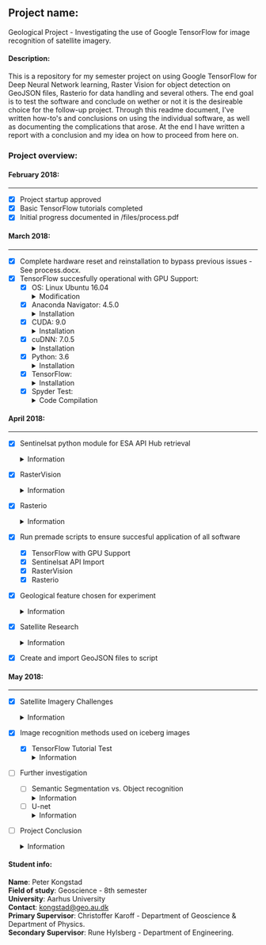 ## Project name: ##
Geological Project - Investigating the use of Google TensorFlow for image recognition of satellite imagery.

#### Description: ####
This is a repository for my semester project on using Google TensorFlow for Deep Neural Network learning, Raster Vision for object detection on GeoJSON files, Rasterio for data handling and several others. The end goal is to test the software and conclude on wether or not it is the desireable choice for the follow-up project. Through this readme document, I've written how-to's and conclusions on using the individual software, as well as documenting the complications that arose. At the end I have written a report with a conclusion and my idea on how to proceed from here on.

### Project overview: ###

#### February 2018: ####
--------------------------------------------------------------
- [x] Project startup approved
- [x] Basic TensorFlow tutorials completed
- [x] Initial progress documented in /files/process.pdf

#### March 2018: ####
--------------------------------------------------------------
- [x] Complete hardware reset and reinstallation to bypass previous issues - See process.docx.
- [x] TensorFlow succesfully operational with GPU Support:
  - [x] OS: Linux Ubuntu 16.04
         <details>
         <summary>Modification</summary>
         <p>A slight modification in the Software & Updates panel is required. In the sub-menu <b>Additional drivers</b>, I had to disable the Ubuntu Nouveau display driver and instead opt for the program to the setting: <b>Using Nvidia binary - driver</b>. This makes sure that there is no driver conflict.</p>
         </details>
  - [x] Anaconda Navigator: 4.5.0
         <details>
         <summary>Installation</summary>
        <p>Anaconda Navigator was downloaded from <a href="https://www.anaconda.com/download/#linux">their website</a> and    thereafter updated to version 4.5.0 by using the navigator automatic updating platform.</p>
        </details>
  - [x] CUDA: 9.0
         <details>
        <summary>Installation</summary>
        <p>I've proceeded to the CUDA 9.0 website to download this specific version, as it should work better with this setup. I've downloaded CUDA 9.0 from <a href="https://developer.nvidia.com/cuda-90-download-archive?target_os=Linux&target_arch=x86_64&target_distro=Ubuntu&target_version=1604&target_type=deblocal">here</a>. I've chosen the Linux version, with x86_64, for Ubuntu 16.04 and the installer as a deb(local) type. Then I've launched the following terminal commands for download and correct installation<br> 
         <b>
         1. Set the directory to the folder with the downloaded CUDA file.<br>
         2. sudo dpkg -i cuda-repo-ubuntu1604-9-0-local_9.0.176-1_amd64.deb<br> 
         3. sudo apt-key add /var/cuda-repo-9-0-local/7fa2af80.pub<br> 
         4. sudo apt-get update<br> 
         5. sudo apt-get install cuda</b><br>
         I then proceed to the <a href="http://docs.nvidia.com/cuda/cuda-installation-guide-linux/index.html">CUDA installation documentation</a>, which states at point 7.1, that some actions must be taken after the installation before the CUDA Toolkit and Driver can be used.<br> The PATH variable needs to include /usr/local/cuda-9.1/bin, so to add this path to the PATH variable, the following command needs to be entered in the terminal window:<br>
         <b> export PATH=/usr/local/cuda-9.1/bin${PATH:+:${PATH}}</b> In addition, when using the runfile installation method, the LD_LIBRARY_PATH variable needs to contain /usr/local/cuda-9.1/lib64 on a 64-bit system.To change the environment variables for 64-bit operating systems, enter the following in a terminal window:<br>
         <b> export LD_LIBRARY_PATH=/usr/local/cuda-9.1/lib64\
           ${LD_LIBRARY_PATH:+:${LD_LIBRARY_PATH}}</b>
         </p>
         </details>
  - [x] cuDNN: 7.0.5
         <details>
         <summary>Installation</summary>
         <p>In order to download cuDNN, a Nvidia developer membership is required. This can freely be obtained by simply registrating on their website. I've done so and proceed to download the file at this <a href="https://developer.nvidia.com/rdp/cudnn-download">website</a>. The file I've used for this is the one labelled <a href="https://developer.nvidia.com/compute/machine-learning/cudnn/secure/v7.0.5/prod/9.0_20171129/Ubuntu16_04-x64/libcudnn7_7.0.5.15-1+cuda9.0_amd64">cuDNN v7.0.5 Runtime Library for Ubuntu16.04 (Deb)</a>. Once this file is downloaded. I double click it to initiate the software installer.</p>
         </details>
  - [x] Python: 3.6
        <details>
        <summary>Installation</summary>
        <p>I have installed python3.6 through Anaconda Navigator by creating a new  python environment in the Anaconda directory, to install TensorFlow into - which I named tensorflow. This was done by the using the command <b>"conda create -n tensorflow pip python=3.6" </b>. I then activate the newly created environment by typing <b>source activate tensorflow</b>. I then launch the Anaconda Navigator and install the Spyder editor in the tensorflow environment. With Anaconda now all set up, Tensorflow can be installed </p>
         </details>
  - [x] TensorFlow:
          <details>
         <summary>Installation</summary>
         <p>Now in order to install Tensorflow, I use the following terminal command to install the GPU supported version <b>pip install --ignore-installed --upgrade https: //storage.googleapis.c om/tensorflow/linux/gpu/tensorflow_gpu-1.6.0-cp36-cp36m-linux_x86_64.whl</b> Note that this is the correct TensorFlow for python 3.6, by its denomination cp36.</p>
         </details>
  - [x] Spyder Test:
          <details>
         <summary>Code Compilation</summary>
         <p>In order to test whether TensorFlow is sucessfully working, I now compile a short "Hello, TensorFlow" test as given <a href="https://www.tensorflow.org/install/install_linux#run_a_short_tensorflow_program">here</a>.<br>
            The code looks like this:<br>
            <i>#Python<br>
            import tensorflow as tf<br>
            hello = tf.constant('Hello, TensorFlow!')<br>
            sess = tf.Session()<br>
            print(sess.run(hello))<br>
            Which succesfully prints<br>
              'Hello, TensorFlow!'</i>
          </p>
         </details>
         
#### April 2018: ####
--------------------------------------------------------------
- [x] Sentinelsat python module for ESA API Hub retrieval
         <details>
         <summary>Information</summary>
         <p> This module enables an easy way of importing one or multiple images from ESA, based on a GeoJSON file. Essentially using https://geojson.io, one marks a polygon of the desired region. Then save it as a geoJSON file, which sentinelsat module in python can import and recognize. Details on Sentinelsat module can be found at: http://sentinelsat.readthedocs.io/en/stable/api.html
          </p>
         </details>
- [x] RasterVision
         <details>
         <summary>Information</summary>
         <p> This module is found at https://github.com/azavea/raster-vision. It is currently under development and expected to be released in Summer 2018. The goal is to train and run deep learning models of satellite imagery and being able to make object detection viable through the TensorFlow Object Detection API. The reason for using this deep learning library is, that this one can handle GeoTIFF files and annotations/predictions are represented in geospatial coordinates, using the previously mentioned GeoJSON files. Installation of this module has to be done manually and there are several dependencies and documents to be downloaded manually through their github site here: https://github.com/azavea/raster-vision/tree/develop/src/tf/object_detection. Required libraries besides TensorFlow and Jupyter notebook are, Protobuf 2.6
Pillow 1.0, lxml, tf Slim (which is included in the "tensorflow/models" checkout) and Matplotlib. The process is inadequately described and requires tinkering around and downloading their entire library. Later note: The PIL install doesn't work right unless activating the correct environment in the terminal and then proceeding to install image by pip install image. See the folder Files/jupyter-notebooks/ for a jupyter file of the object detection tutorial output. I've not authored this notebook, it's provided on the RasterVision github page. However, I did succesfully run it on my machine, indicating the install and object detection works as expected. 
          </p>
         </details>
- [x] Rasterio
         <details>
         <summary>Information</summary>
        Rasterio is a tool for importing large Geo imbedded satellite images and can be installed by following this link -https://rasterio.readthedocs.io/en/latest/installation.html. <p> 
  The module essentially allows for manipulation of the images. The RasterVision module is expecting to be able to provide this feature as well. But for the sake of exhausting all possibilities, I've tested this module on images imported through the Sentinelsat plugin. See the file rasterotest.py in the files section. I've created a notebook file that shows succesfully running the import from the Sentinel API module, straight into the Rasterio module where I decode the image and display it in it's varios bands. The notebook is found at /Files/jupyter-notebooks/RasterioTest.ipynb
         </details>
- [x] Run premade scripts to ensure succesful application of all software
    - [x] TensorFlow with GPU Support
    - [x] Sentinelsat API Import
    - [x] RasterVision
    - [x] Rasterio
- [x] Geological feature chosen for experiment
        <details>
        <summary>Information</summary> 
        So far this has proven to be slightly difficult. The region of choice has a lot of ice even though I choose the summer periods. The high albedo of the snow, makes the images appear extremely white. I'm working on culling the intensity. But essentially icebergs in the fjord is the target. I've come to discover that the region have a period of ca. 2.5 months from late july to mid october, where in the ice is at a minimum as well as the cloud cover. I've designated 15 days of perfect conditions.
        </details>
- [x] Satellite Research
        <details>
        <summary>Information</summary> 
        For this project there are two satellite series of primary interest. The Sentinel-1 satellites and the Sentinel-2 satellites. The Sentinel-1 satellites provide Synthetic Aperature Radar(SAR) images. Whilst the Sentinel-2 satellites are Multi Spectrum Imaging(MSI) satellites. Whilst S1 can provide height information, see through clouds and gather data without light. It is not desirable to use these maps for the testing purpose of the TensorFlow software in this part of the project. On the other hand, the S2 satellites provides 13 bands ranging from 443 nm and up to 2190 nm. This provides an array of tools for detection of several things such as biosphere, visible light, aerosols and much more. However for the sake of image recognition, band 2,3 and 4 - the RGB bands, will be used in this project. Its also of interest to note that the images comes at different processing levels. I have used the level 1C images here, as they are most suitable for the project. They include radiometric and geometric corrections, ortho-rectification and spatial registration on a global reference system. Also cloud and land/water masks are generated. For the follow-up project, the level-2A may be of more interest, as it comes with more processed masks and several outputs. More information about Level 1 and Level 2 processed images can be found here: https://sentinel.esa.int/web/sentinel/user-guides/sentinel-2-msi/processing-levels/level-2
        </details>
- [x] Create and import GeoJSON files to script


#### May 2018: ####
--------------------------------------------------------------
- [x] Satellite Imagery Challenges
        <details>
        <summary>Information</summary> 
        The initial technique of using the Sentinelsat API tool for image retrieval, seems to be undesirable at this point in time. There are three major hurdles in using this technique so far. 1) The immense file size of requesting 1 photo at a given location. In these zipped folders, there are all 13 bands, as well as several datafiles. This can easily produce file sizes above 1.3 gb. When in reality the desired product was an image at the size of 122 mb. 2) ESA throttles their servers download speed. Putting a 1.3 gb file download time to more than 30 minutes, at a very reasonable broadband connection (50/50 mbit). They are simply limiting the outgoing server speeds. 3) The images are often extremely bright as a product of the snow albedo. Image brightness can ofcourse be reduced. Conclusion: I suggest for this pilot project, that the focus is on getting the image recognition going, rather than dealing with image retrieval and editing technicalities. Hence I've concluded it is better to use their online sentinel hub website (EO Browser). The images I require can be loaded up in less than 10 seconds and several parameters can be defined. Such as format, with or without georeference, quality, coordinate system and band/layers. I've decided to proceed with this method. 15 images have been selected so far and can be found here /Files/images/. 
        </details>
- [x] Image recognition methods used on iceberg images
    - [x] TensorFlow Tutorial Test
            <details>
             <summary>Information</summary> 
             I've used the image classifier tutorial listed on the TensorFlow website and then applied their code to the retrieved satellite imagery. This is a simple test where only 1 image is chosen, then compared to a large online database. The trick here is for TensorFlow to categorise as much as possible, then listing the top 5 objects and how often the algorithm guessed it right - Actually the error % rate. Testing on several images, it was able to say that the image contained icebergs and seashores. However it also misclassified other objects as killer whales, geysers and a Newfoundland Dog. To the algorithms credit, it guessed the seashore wrong only 2 % of the time. I've uploaded a Jupyter Notebook about with a little more details. It can be found at /Files/jupyter-notebooks/TF_IR_tut.ipynb 
             </details>
- [ ] Further investigation   
    - [ ] Semantic Segmentation vs. Object recognition
          <details>
          <summary>Information</summary> 
          For this project I've investigated both semantic segmentation and object recognition. For the simplicity the object recognition seems to be the simplest method. By simply creating a bounding box around the ice in the images. However, for the follow-up project, it seems evident that the semantic segmentation is the way forward. This is due to the complexity of the follow up project. Whilst identifying 1 or 5 classes in a picture may be preferential in simplistic images. Working with large satellite imagery and trying to define small features, then pixelwise recognition may prove more fruitful. In comparision, visually, this means that when we want to detect an object, it will not be covered by a bounding box, but rather the entire object will be marked - pixel by pixel. <br>
Semantic segmentation works by understanding an image at the pixel level. Thus by assigning each pixel in an image to an object class. 
           </details>
    - [ ] U-net
          <details>
          <summary>Information</summary> 
          I've 
           </details>
- [ ] Project Conclusion
      <details>
      <summary>Information</summary> 
      I've 
      </details>


#### Student info: #####
<b>Name</b>: Peter Kongstad  
<b>Field of study</b>: Geoscience - 8th semester  
<b>University</b>: Aarhus University  
<b>Contact</b>: kongstad@geo.au.dk  
<b>Primary Supervisor</b>: Christoffer Karoff - Department of Geoscience & Department of Physics.  
<b>Secondary Supervisor</b>: Rune Hylsberg - Department of Engineering.  
